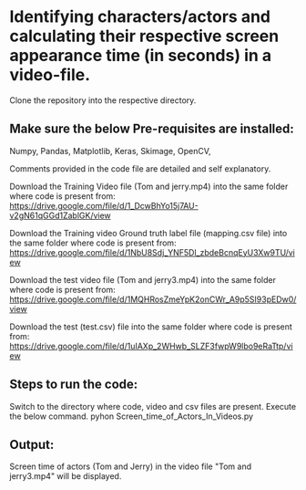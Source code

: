 # Identifying characters/actors and calculating their respective screen appearance time (in seconds) in a video-file.

Clone the repository into the respective directory.

Make sure the below Pre-requisites are installed:
------------------------------------------------
Numpy,
Pandas,
Matplotlib,
Keras,
Skimage,
OpenCV,

Comments provided in the code file are detailed and self explanatory.

Download the Training Video file (Tom and jerry.mp4) into the same folder where code is present from:
https://drive.google.com/file/d/1_DcwBhYo15j7AU-v2gN61qGGd1ZablGK/view

Download the Training video Ground truth label file (mapping.csv file) into the same folder where code is present from:
https://drive.google.com/file/d/1NbU8Sdj_YNF5Dl_zbdeBcnqEyU3Xw9TU/view

Download the test video file (Tom and jerry3.mp4) into the same folder where code is present from:
https://drive.google.com/file/d/1MQHRosZmeYpK2onCWr_A9p5SI93pEDw0/view

Download the test (test.csv) file into the same folder where code is present from:
https://drive.google.com/file/d/1uIAXp_2WHwb_SLZF3fwpW9lbo9eRaTtp/view

Steps to run the code:
-----------------------
Switch to the directory where code, video and csv files are present. Execute the below command.
pyhon Screen_time_of_Actors_In_Videos.py

Output:
-------
Screen time of actors (Tom and Jerry) in the video file "Tom and jerry3.mp4" will be displayed.





